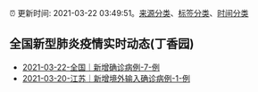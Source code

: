 :alarm_clock: 更新时间: 2021-03-22 03:49:51。[来源分类](../README.md)、[标签分类](../TAGS.md)、[时间分类](../TIMELINE.md)

## 全国新型肺炎疫情实时动态(丁香园)




- [2021-03-22-全国｜新增确诊病例-7-例](http://app.cctv.com/special/cportal/detail/arti/index.html?id=ArtiZxKVmiyim66nB4LvBam3210322&isfromapp=1) 
- [2021-03-20-江苏｜新增境外输入确诊病例-1-例](http://wjw.jiangsu.gov.cn/art/2021/3/20/art_7290_9710038.html) 